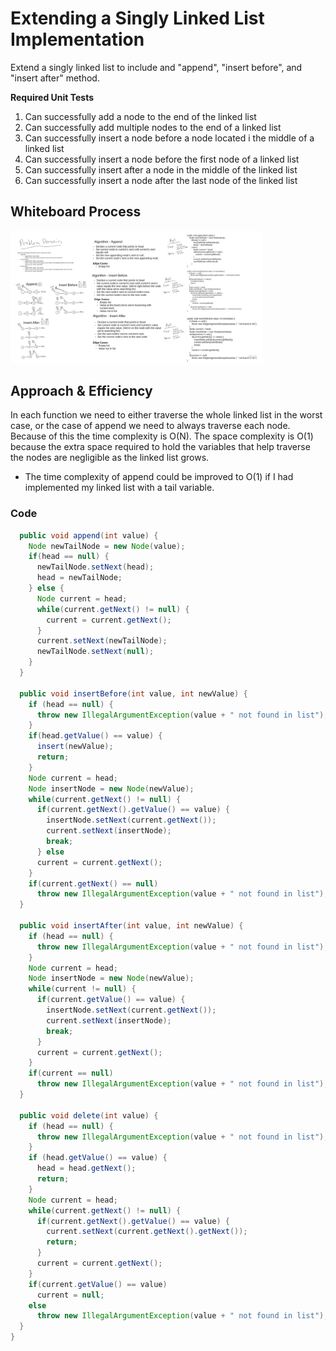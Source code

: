 # Extending a Singly Linked List Implementation

Extend a singly linked list to include and "append", "insert before", and "insert after" method.

**Required Unit Tests**

1. Can successfully add a node to the end of the linked list
2. Can successfully add multiple nodes to the end of a linked list
3. Can successfully insert a node before a node located i the middle of a linked list
4. Can successfully insert a node before the first node of a linked list
5. Can successfully insert after a node in the middle of the linked list
6. Can successfully insert a node after the last node of the linked list

## Whiteboard Process

[![Whiteboard](./images/linked-list-insertions.jpg)](./images/linked-list-insertions.jpg)

<style>
  img {
    max-width: 80%;
  }
</style>

## Approach & Efficiency

In each function we need to either traverse the whole linked list in the worst case, or the case of append we need to always traverse each node. Because of this the time complexity is O(N). The space complexity is O(1) because the extra space required to hold the variables that help traverse the nodes are negligible as the linked list grows.

- The time complexity of append could be improved to O(1) if I had implemented my linked list with a tail variable.

### Code

```java
  public void append(int value) {
    Node newTailNode = new Node(value);
    if(head == null) {
      newTailNode.setNext(head);
      head = newTailNode;
    } else {
      Node current = head;
      while(current.getNext() != null) {
        current = current.getNext();
      }
      current.setNext(newTailNode);
      newTailNode.setNext(null);
    }
  }

  public void insertBefore(int value, int newValue) {
    if (head == null) {
      throw new IllegalArgumentException(value + " not found in list");
    }
    if(head.getValue() == value) {
      insert(newValue);
      return;
    }
    Node current = head;
    Node insertNode = new Node(newValue);
    while(current.getNext() != null) {
      if(current.getNext().getValue() == value) {
        insertNode.setNext(current.getNext());
        current.setNext(insertNode);
        break;
      } else
      current = current.getNext();
    }
    if(current.getNext() == null)
      throw new IllegalArgumentException(value + " not found in list");
  }

  public void insertAfter(int value, int newValue) {
    if (head == null) {
      throw new IllegalArgumentException(value + " not found in list");
    }
    Node current = head;
    Node insertNode = new Node(newValue);
    while(current != null) {
      if(current.getValue() == value) {
        insertNode.setNext(current.getNext());
        current.setNext(insertNode);
        break;
      }
      current = current.getNext();
    }
    if(current == null)
      throw new IllegalArgumentException(value + " not found in list");
  }

  public void delete(int value) {
    if (head == null) {
      throw new IllegalArgumentException(value + " not found in list");
    }
    if (head.getValue() == value) {
      head = head.getNext();
      return;
    }
    Node current = head;
    while(current.getNext() != null) {
      if(current.getNext().getValue() == value) {
        current.setNext(current.getNext().getNext());
        return;
      }
      current = current.getNext();
    }
    if(current.getValue() == value)
      current = null;
    else
      throw new IllegalArgumentException(value + " not found in list");
  }
}


```

